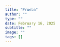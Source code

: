 ```yaml
---
title: "Prueba"
author: ""
type: ""
date: February 16, 2025
subtitle: ""
image: ""
tags: []
---
```

